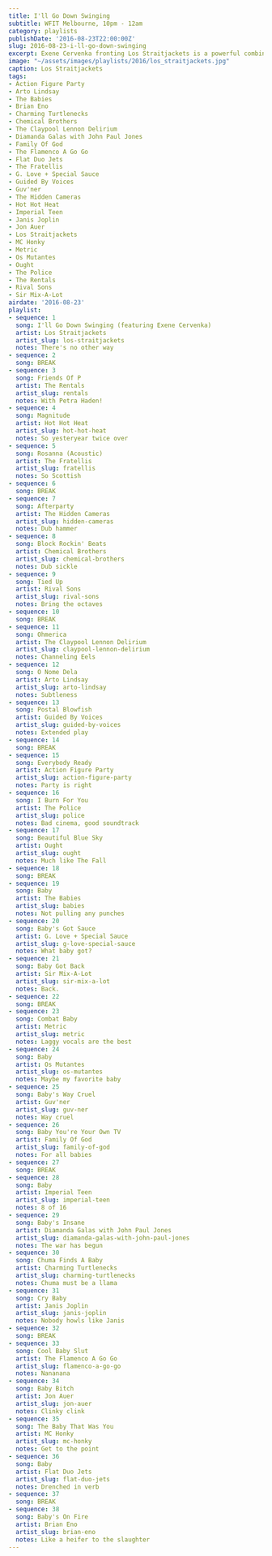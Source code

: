 ```yaml
---
title: I'll Go Down Swinging
subtitle: WFIT Melbourne, 10pm - 12am
category: playlists
publishDate: '2016-08-23T22:00:00Z'
slug: 2016-08-23-i-ll-go-down-swinging
excerpt: Exene Cervenka fronting Los Straitjackets is a powerful combination.
image: "~/assets/images/playlists/2016/los_straitjackets.jpg"
caption: Los Straitjackets
tags:
- Action Figure Party
- Arto Lindsay
- The Babies
- Brian Eno
- Charming Turtlenecks
- Chemical Brothers
- The Claypool Lennon Delirium
- Diamanda Galas with John Paul Jones
- Family Of God
- The Flamenco A Go Go
- Flat Duo Jets
- The Fratellis
- G. Love + Special Sauce
- Guided By Voices
- Guv'ner
- The Hidden Cameras
- Hot Hot Heat
- Imperial Teen
- Janis Joplin
- Jon Auer
- Los Straitjackets
- MC Honky
- Metric
- Os Mutantes
- Ought
- The Police
- The Rentals
- Rival Sons
- Sir Mix-A-Lot
airdate: '2016-08-23'
playlist:
- sequence: 1
  song: I'll Go Down Swinging (featuring Exene Cervenka)
  artist: Los Straitjackets
  artist_slug: los-straitjackets
  notes: There's no other way
- sequence: 2
  song: BREAK
- sequence: 3
  song: Friends Of P
  artist: The Rentals
  artist_slug: rentals
  notes: With Petra Haden!
- sequence: 4
  song: Magnitude
  artist: Hot Hot Heat
  artist_slug: hot-hot-heat
  notes: So yesteryear twice over
- sequence: 5
  song: Rosanna (Acoustic)
  artist: The Fratellis
  artist_slug: fratellis
  notes: So Scottish
- sequence: 6
  song: BREAK
- sequence: 7
  song: Afterparty
  artist: The Hidden Cameras
  artist_slug: hidden-cameras
  notes: Dub hammer
- sequence: 8
  song: Block Rockin' Beats
  artist: Chemical Brothers
  artist_slug: chemical-brothers
  notes: Dub sickle
- sequence: 9
  song: Tied Up
  artist: Rival Sons
  artist_slug: rival-sons
  notes: Bring the octaves
- sequence: 10
  song: BREAK
- sequence: 11
  song: Ohmerica
  artist: The Claypool Lennon Delirium
  artist_slug: claypool-lennon-delirium
  notes: Channeling Eels
- sequence: 12
  song: O Nome Dela
  artist: Arto Lindsay
  artist_slug: arto-lindsay
  notes: Subtleness
- sequence: 13
  song: Postal Blowfish
  artist: Guided By Voices
  artist_slug: guided-by-voices
  notes: Extended play
- sequence: 14
  song: BREAK
- sequence: 15
  song: Everybody Ready
  artist: Action Figure Party
  artist_slug: action-figure-party
  notes: Party is right
- sequence: 16
  song: I Burn For You
  artist: The Police
  artist_slug: police
  notes: Bad cinema, good soundtrack
- sequence: 17
  song: Beautiful Blue Sky
  artist: Ought
  artist_slug: ought
  notes: Much like The Fall
- sequence: 18
  song: BREAK
- sequence: 19
  song: Baby
  artist: The Babies
  artist_slug: babies
  notes: Not pulling any punches
- sequence: 20
  song: Baby's Got Sauce
  artist: G. Love + Special Sauce
  artist_slug: g-love-special-sauce
  notes: What baby got?
- sequence: 21
  song: Baby Got Back
  artist: Sir Mix-A-Lot
  artist_slug: sir-mix-a-lot
  notes: Back.
- sequence: 22
  song: BREAK
- sequence: 23
  song: Combat Baby
  artist: Metric
  artist_slug: metric
  notes: Laggy vocals are the best
- sequence: 24
  song: Baby
  artist: Os Mutantes
  artist_slug: os-mutantes
  notes: Maybe my favorite baby
- sequence: 25
  song: Baby's Way Cruel
  artist: Guv'ner
  artist_slug: guv-ner
  notes: Way cruel
- sequence: 26
  song: Baby You're Your Own TV
  artist: Family Of God
  artist_slug: family-of-god
  notes: For all babies
- sequence: 27
  song: BREAK
- sequence: 28
  song: Baby
  artist: Imperial Teen
  artist_slug: imperial-teen
  notes: 8 of 16
- sequence: 29
  song: Baby's Insane
  artist: Diamanda Galas with John Paul Jones
  artist_slug: diamanda-galas-with-john-paul-jones
  notes: The war has begun
- sequence: 30
  song: Chuma Finds A Baby
  artist: Charming Turtlenecks
  artist_slug: charming-turtlenecks
  notes: Chuma must be a llama
- sequence: 31
  song: Cry Baby
  artist: Janis Joplin
  artist_slug: janis-joplin
  notes: Nobody howls like Janis
- sequence: 32
  song: BREAK
- sequence: 33
  song: Cool Baby Slut
  artist: The Flamenco A Go Go
  artist_slug: flamenco-a-go-go
  notes: Nananana
- sequence: 34
  song: Baby Bitch
  artist: Jon Auer
  artist_slug: jon-auer
  notes: Clinky clink
- sequence: 35
  song: The Baby That Was You
  artist: MC Honky
  artist_slug: mc-honky
  notes: Get to the point
- sequence: 36
  song: Baby
  artist: Flat Duo Jets
  artist_slug: flat-duo-jets
  notes: Drenched in verb
- sequence: 37
  song: BREAK
- sequence: 38
  song: Baby's On Fire
  artist: Brian Eno
  artist_slug: brian-eno
  notes: Like a heifer to the slaughter
---
```


